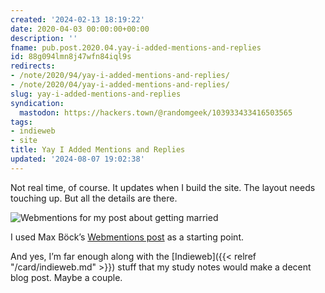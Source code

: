```yaml
---
created: '2024-02-13 18:19:22'
date: 2020-04-03 00:00:00+00:00
description: ''
fname: pub.post.2020.04.yay-i-added-mentions-and-replies
id: 88g094lmn8j47wfn84iql9s
redirects:
- /note/2020/94/yay-i-added-mentions-and-replies/
- /note/2020/04/yay-i-added-mentions-and-replies/
slug: yay-i-added-mentions-and-replies
syndication:
  mastodon: https://hackers.town/@randomgeek/103933433416503565
tags:
- indieweb
- site
title: Yay I Added Mentions and Replies
updated: '2024-08-07 19:02:38'
---
```


Not real time, of course. It updates when I build the site. The layout needs touching up. But all the details are there.

![Webmentions for my post about getting married](assets/img/2020/cover-2020-04-03.png)

I used Max Böck’s [Webmentions post](https://mxb.dev/blog/using-webmentions-on-static-sites/#webmentions) as a starting point.

And yes, I’m far enough along with the [Indieweb]({{< relref "/card/indieweb.md" >}}) stuff that my study notes would make a decent blog post. Maybe a couple.